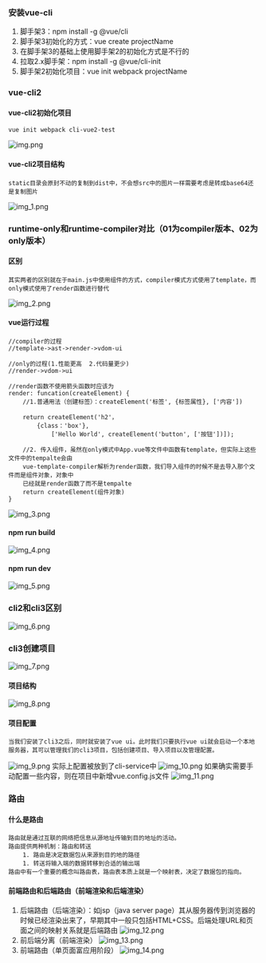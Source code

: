 ### 安装vue-cli
1. 脚手架3：npm install -g @vue/cli
1. 脚手架3初始化的方式：vue create projectName
1. 在脚手架3的基础上使用脚手架2的初始化方式是不行的
1. 拉取2.x脚手架：npm install -g @vue/cli-init
1. 脚手架2初始化项目：vue init webpack projectName
### vue-cli2
#### vue-cli2初始化项目
``` 
vue init webpack cli-vue2-test
```
![img.png](img.png)
#### vue-cli2项目结构
    static目录会原封不动的复制到dist中，不会想src中的图片一样需要考虑是转成base64还是复制图片
![img_1.png](img_1.png)
### runtime-only和runtime-compiler对比（01为compiler版本、02为only版本）
#### 区别
    其实两者的区别就在于main.js中使用组件的方式，compiler模式方式使用了template，而only模式使用了render函数进行替代
![img_2.png](img_2.png)
#### vue运行过程
```
//compiler的过程
//template->ast->render->vdom-ui

//only的过程(1.性能更高  2.代码量更少)
//render->vdom->ui

//render函数不使用箭头函数时应该为
render: funcation(createElement) {
    //1.普通用法（创建标签）：createElement('标签', {标签属性}, ['内容'])
   
    return createElement('h2'， 
        {class：'box'}, 
            ['Hello World', createElement('button', ['按钮'])]);
            
    //2. 传入组件，虽然在only模式中App.vue等文件中函数有template，但实际上这些文件中的tempalte会由
    vue-template-compiler解析为render函数，我们导入组件的时候不是去导入那个文件而是组件对象，对象中
    已经就是render函数了而不是tempalte
    return createElement(组件对象)
}
```
![img_3.png](img_3.png)
#### npm run build
![img_4.png](img_4.png)
#### npm run dev
![img_5.png](img_5.png)
### cli2和cli3区别
![img_6.png](img_6.png)
### cli3创建项目
![img_7.png](img_7.png)
#### 项目结构
![img_8.png](img_8.png)
#### 项目配置
    当我们安装了cli3之后，同时就安装了vue ui。此时我们只要执行vue ui就会启动一个本地服务器，其可以管理我们的cli3项目，包括创建项目、导入项目以及管理配置。
![img_9.png](img_9.png)
    实际上配置被放到了cli-service中
![img_10.png](img_10.png)
    如果确实需要手动配置一些内容，则在项目中新增vue.config.js文件
![img_11.png](img_11.png)
### 路由
#### 什么是路由
    路由就是通过互联的网络把信息从源地址传输到目的地址的活动。
    路由提供两种机制：路由和转送
        1. 路由是决定数据包从来源到目的地的路径
        1. 转送将输入端的数据转移到合适的输出端
    路由中有一个重要的概念叫路由表，路由表本质上就是一个映射表，决定了数据包的指向。
#### 前端路由和后端路由（前端渲染和后端渲染）
1. 后端路由（后端渲染）：如jsp（java server page）其从服务器传到浏览器的时候已经渲染出来了，早期其中一般只包括HTML+CSS。后端处理URL和页面之间的映射关系就是后端路由
   ![img_12.png](img_12.png)
1. 前后端分离（前端渲染）
    ![img_13.png](img_13.png)
1. 前端路由（单页面富应用阶段）
    ![img_14.png](img_14.png)